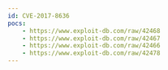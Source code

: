 ```yaml
---
id: CVE-2017-8636
pocs:
    - https://www.exploit-db.com/raw/42468
    - https://www.exploit-db.com/raw/42467
    - https://www.exploit-db.com/raw/42466
    - https://www.exploit-db.com/raw/42478
---
```

